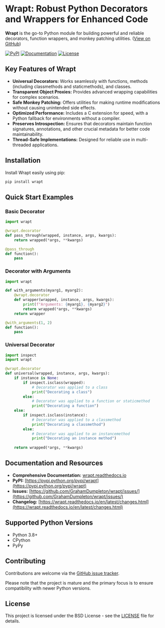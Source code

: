 # Wrapt: Robust Python Decorators and Wrappers for Enhanced Code

**Wrapt** is the go-to Python module for building powerful and reliable decorators, function wrappers, and monkey patching utilities. ([View on GitHub](https://github.com/GrahamDumpleton/wrapt))

[![PyPI](https://img.shields.io/pypi/v/wrapt.svg?logo=python&cacheSeconds=3600)](https://pypi.python.org/pypi/wrapt)
[![Documentation](https://img.shields.io/badge/docs-wrapt.readthedocs.io-blue.svg)](https://wrapt.readthedocs.io/)
[![License](https://img.shields.io/badge/license-BSD-green.svg)](LICENSE)

## Key Features of Wrapt

*   **Universal Decorators:** Works seamlessly with functions, methods (including classmethods and staticmethods), and classes.
*   **Transparent Object Proxies:** Provides advanced wrapping capabilities for complex scenarios.
*   **Safe Monkey Patching:** Offers utilities for making runtime modifications without causing unintended side effects.
*   **Optimized Performance:** Includes a C extension for speed, with a Python fallback for environments without a compiler.
*   **Preserves Introspection:** Ensures that decorators maintain function signatures, annotations, and other crucial metadata for better code maintainability.
*   **Thread-Safe Implementations:** Designed for reliable use in multi-threaded applications.

## Installation

Install Wrapt easily using pip:

```bash
pip install wrapt
```

## Quick Start Examples

### Basic Decorator

```python
import wrapt

@wrapt.decorator
def pass_through(wrapped, instance, args, kwargs):
    return wrapped(*args, **kwargs)

@pass_through
def function():
    pass
```

### Decorator with Arguments

```python
import wrapt

def with_arguments(myarg1, myarg2):
    @wrapt.decorator
    def wrapper(wrapped, instance, args, kwargs):
        print(f"Arguments: {myarg1}, {myarg2}")
        return wrapped(*args, **kwargs)
    return wrapper

@with_arguments(1, 2)
def function():
    pass
```

### Universal Decorator

```python
import inspect
import wrapt

@wrapt.decorator
def universal(wrapped, instance, args, kwargs):
    if instance is None:
        if inspect.isclass(wrapped):
            # Decorator was applied to a class
            print("Decorating a class")
        else:
            # Decorator was applied to a function or staticmethod
            print("Decorating a function")
    else:
        if inspect.isclass(instance):
            # Decorator was applied to a classmethod
            print("Decorating a classmethod")
        else:
            # Decorator was applied to an instancemethod
            print("Decorating an instance method")
    
    return wrapped(*args, **kwargs)
```

## Documentation and Resources

*   **Comprehensive Documentation:** [wrapt.readthedocs.io](https://wrapt.readthedocs.io/)
*   **PyPI:** [https://pypi.python.org/pypi/wrapt](https://pypi.python.org/pypi/wrapt)
*   **Issues:** [https://github.com/GrahamDumpleton/wrapt/issues/](https://github.com/GrahamDumpleton/wrapt/issues/)
*   **Changelog:** [https://wrapt.readthedocs.io/en/latest/changes.html](https://wrapt.readthedocs.io/en/latest/changes.html)

## Supported Python Versions

*   Python 3.8+
*   CPython
*   PyPy

## Contributing

Contributions are welcome via the [GitHub issue tracker](https://github.com/GrahamDumpleton/wrapt/issues/).

Please note that the project is mature and the primary focus is to ensure compatibility with newer Python versions.

## License

This project is licensed under the BSD License - see the [LICENSE](LICENSE) file for details.